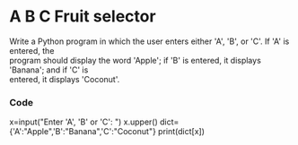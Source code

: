 # A B C Fruit selector

Write a Python program in which the user enters either 'A', 'B', or 'C'. If 'A' is entered, the  
program should display the word 'Apple'; if 'B' is entered, it displays 'Banana'; and if 'C' is  
entered, it displays 'Coconut'.

### Code
x=input("Enter 'A', 'B' or 'C': ")
x.upper()
dict={'A':"Apple",'B':"Banana",'C':"Coconut"}
print(dict[x])
